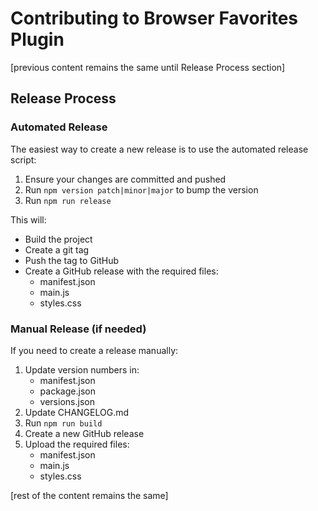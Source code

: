 # Contributing to Browser Favorites Plugin

[previous content remains the same until Release Process section]

## Release Process

### Automated Release

The easiest way to create a new release is to use the automated release script:

1. Ensure your changes are committed and pushed
2. Run `npm version patch|minor|major` to bump the version
3. Run `npm run release`

This will:
- Build the project
- Create a git tag
- Push the tag to GitHub
- Create a GitHub release with the required files:
  - manifest.json
  - main.js
  - styles.css

### Manual Release (if needed)

If you need to create a release manually:

1. Update version numbers in:
   - manifest.json
   - package.json
   - versions.json
2. Update CHANGELOG.md
3. Run `npm run build`
4. Create a new GitHub release
5. Upload the required files:
   - manifest.json
   - main.js
   - styles.css

[rest of the content remains the same]